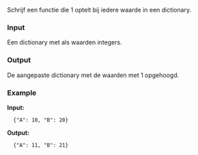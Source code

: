 Schrijf een functie die 1 optelt bij iedere waarde in een dictionary.

### Input

Een dictionary met als waarden integers.

### Output

De aangepaste dictionary met de waarden met 1 opgehoogd.

### Example

**Input:**

      {"A": 10, "B": 20}

**Output:**

      {"A": 11, "B": 21}
